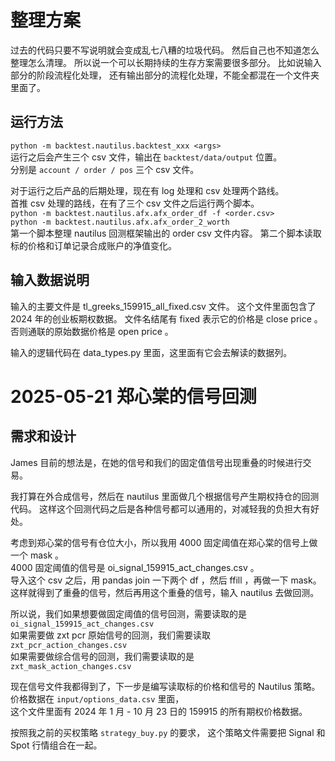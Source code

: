 # 整理方案
过去的代码只要不写说明就会变成乱七八糟的垃圾代码。
然后自己也不知道怎么整理怎么清理。
所以说一个可以长期持续的生存方案需要很多部分。
比如说输入部分的阶段流程化处理，
还有输出部分的流程化处理，不能全都混在一个文件夹里面了。

## 运行方法
`python -m backtest.nautilus.backtest_xxx <args>`  
运行之后会产生三个 csv 文件，输出在 `backtest/data/output` 位置。  
分别是 `account / order / pos` 三个 csv 文件。  

对于运行之后产品的后期处理，现在有 log 处理和 csv 处理两个路线。  
首推 csv 处理的路线，在有了三个 csv 文件之后运行两个脚本。  
`python -m backtest.nautilus.afx.afx_order_df -f <order.csv>`  
`python -m backtest.nautilus.afx.afx_order_2_worth`  
第一个脚本整理 nautilus 回测框架输出的 order csv 文件内容。
第二个脚本读取标的价格和订单记录合成账户的净值变化。

## 输入数据说明
输入的主要文件是 tl_greeks_159915_all_fixed.csv 文件。
这个文件里面包含了 2024 年的创业板期权数据。
文件名结尾有 fixed 表示它的价格是 close price 。
否则通联的原始数据价格是 open price 。

输入的逻辑代码在 data_types.py 里面，这里面有它会去解读的数据列。

# 2025-05-21 郑心棠的信号回测

## 需求和设计
James 目前的想法是，在她的信号和我们的固定值信号出现重叠的时候进行交易。

我打算在外合成信号，然后在 nautilus 里面做几个根据信号产生期权持仓的回测代码。
这样这个回测代码之后是各种信号都可以通用的，对减轻我的负担大有好处。

考虑到郑心棠的信号有仓位大小，所以我用 4000 固定阈值在郑心棠的信号上做一个 mask 。  
4000 固定阈值的信号是 oi_signal_159915_act_changes.csv 。  
导入这个 csv 之后，用 pandas join 一下两个 df ，然后 ffill ，再做一下 mask。  
这样就得到了重叠的信号，然后再用这个重叠的信号，输入 nautilus 去做回测。

所以说，我们如果想要做固定阈值的信号回测，需要读取的是  
`oi_signal_159915_act_changes.csv`  
如果需要做 zxt pcr 原始信号的回测，我们需要读取  
`zxt_pcr_action_changes.csv`  
如果需要做综合信号的回测，我们需要读取的是  
`zxt_mask_action_changes.csv`

现在信号文件我都得到了，下一步是编写读取标的价格和信号的 Nautilus 策略。
价格数据在 `input/options_data.csv` 里面，  
这个文件里面有 2024 年 1 月 - 10 月 23 日的 159915 的所有期权价格数据。

按照我之前的买权策略 `strategy_buy.py` 的要求，
这个策略文件需要把 Signal 和 Spot 行情组合在一起。


